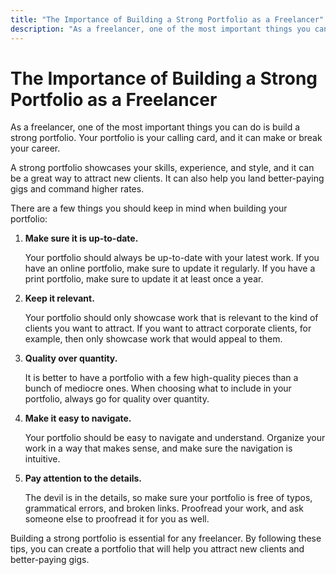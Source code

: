 ```yaml
---
title: "The Importance of Building a Strong Portfolio as a Freelancer"
description: "As a freelancer, one of the most important things you can do is build a strong portfolio. Your portfolio is your calling card, and it can make or break your career."
---
```


# The Importance of Building a Strong Portfolio as a Freelancer

As a freelancer, one of the most important things you can do is build a strong portfolio. Your portfolio is your calling card, and it can make or break your career.

A strong portfolio showcases your skills, experience, and style, and it can be a great way to attract new clients. It can also help you land better-paying gigs and command higher rates.

There are a few things you should keep in mind when building your portfolio:

1. **Make sure it is up-to-date.**

   Your portfolio should always be up-to-date with your latest work. If you have an online portfolio, make sure to update it regularly. If you have a print portfolio, make sure to update it at least once a year.

2. **Keep it relevant.**

   Your portfolio should only showcase work that is relevant to the kind of clients you want to attract. If you want to attract corporate clients, for example, then only showcase work that would appeal to them.

3. **Quality over quantity.**

   It is better to have a portfolio with a few high-quality pieces than a bunch of mediocre ones. When choosing what to include in your portfolio, always go for quality over quantity.

4. **Make it easy to navigate.**

   Your portfolio should be easy to navigate and understand. Organize your work in a way that makes sense, and make sure the navigation is intuitive.

5. **Pay attention to the details.**

   The devil is in the details, so make sure your portfolio is free of typos, grammatical errors, and broken links. Proofread your work, and ask someone else to proofread it for you as well.

Building a strong portfolio is essential for any freelancer. By following these tips, you can create a portfolio that will help you attract new clients and better-paying gigs.
